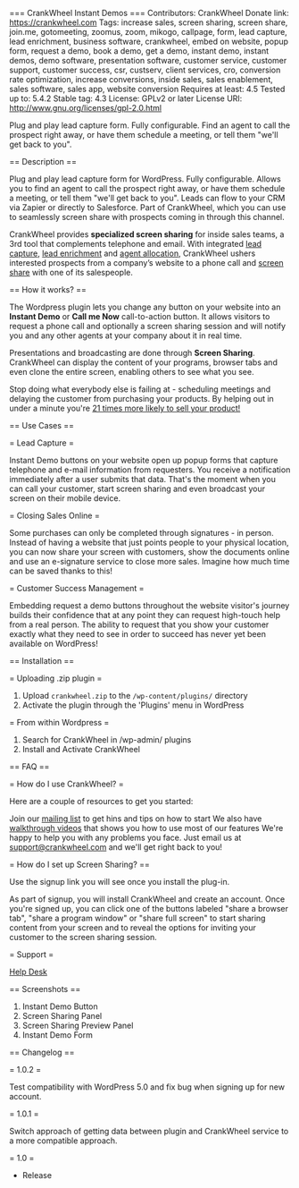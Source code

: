 === CrankWheel Instant Demos ===
Contributors: CrankWheel
Donate link: https://crankwheel.com
Tags: increase sales, screen sharing, screen share, join.me, gotomeeting, zoomus, zoom, mikogo, callpage, form, lead capture, lead enrichment, business software, crankwheel, embed on website, popup form, request a demo, book a demo, get a demo, instant demo, instant demos, demo software, presentation software, customer service, customer support, customer success, csr, custserv, client services, cro, conversion rate optimization, increase conversions, inside sales, sales enablement, sales software, sales app, website conversion
Requires at least: 4.5
Tested up to: 5.4.2
Stable tag: 4.3
License: GPLv2 or later
License URI: http://www.gnu.org/licenses/gpl-2.0.html

Plug and play lead capture form. Fully configurable. Find an agent to call the prospect right away, or have them schedule a meeting, or tell them "we'll get back to you".

== Description ==

Plug and play lead capture form for WordPress. Fully configurable. Allows you to find an agent to call the prospect right away, or have them schedule a meeting, or tell them "we'll get back to you". Leads can flow to your CRM via Zapier or directly to Salesforce. Part of CrankWheel, which you can use to seamlessly screen share with prospects coming in through this channel.

CrankWheel provides **specialized screen sharing** for inside sales teams, a 3rd tool that complements telephone and email. With integrated <a href="http://crankwheel.com/instant-demos/">lead capture</a>, <a href="http://crankwheel.com/instant-demos/">lead enrichment</a> and <a href="http://crankwheel.com/instant-demos/">agent allocation</a>, CrankWheel ushers interested prospects from a company’s website to a phone call and <a href="http://crankwheel.com/screen-sharing/">screen share</a> with one of its salespeople.

== How it works? ==

The Wordpress plugin lets you change any button on your website into an **Instant Demo** or **Call me Now** call-to-action button. It allows visitors to request a phone call and optionally a screen sharing session and will notify you and any other agents at your company about it in real time.

Presentations and broadcasting are done through **Screen Sharing**. CrankWheel can display the content of your programs, browser tabs and even clone the entire screen, enabling others to see what you see.

Stop doing what everybody else is failing at - scheduling meetings and delaying the customer from purchasing your products. By helping out in under a minute you're <a href="http://crankwheel.com/how-to-massively-increase-the-chance-of-qualifying-sales-leads/">21 times more likely to sell your product!</a>

== Use Cases ==

= Lead Capture =

Instant Demo buttons on your website open up popup forms that capture telephone and e-mail information from requesters. You receive a notification immediately after a user submits that data. That's the moment when you can call your customer, start screen sharing and even broadcast your screen on their mobile device.

= Closing Sales Online =

Some purchases can only be completed through signatures - in person. Instead of having a website that just points people to your physical location, you can now share your screen with customers, show the documents online and use an e-signature service to close more sales. Imagine how much time can be saved thanks to this!

= Customer Success Management =

Embedding request a demo buttons throughout the website visitor's journey builds their confidence that at any point they can request high-touch help from a real person. The ability to request that you show your customer exactly what they need to see in order to succeed has never yet been available on WordPress!

== Installation ==

= Uploading .zip plugin =

1. Upload `crankwheel.zip` to the `/wp-content/plugins/` directory
2. Activate the plugin through the 'Plugins' menu in WordPress

= From within Wordpress =

1. Search for CrankWheel in /wp-admin/ plugins
2. Install and Activate CrankWheel

== FAQ ==

= How do I use CrankWheel? =

Here are a couple of resources to get you started:

Join our <a href="http://bit.ly/crankwheelmailinglist">mailing list</a> to get hins and tips on how to start
We also have <a href="https://www.youtube.com/watch?v=QravijqZHqU&list=PLCgcOkg3lkGZlh5_pm4ULnEU0MsRezaF-">walkthrough videos</a> that shows you how to use most of our features
We're happy to help you with any problems you face. Just email us at support@crankwheel.com and we'll get right back to you!

= How do I set up Screen Sharing? ==

Use the signup link you will see once you install the plug-in.

As part of signup, you will install CrankWheel and create an account. Once you're signed up, you can click one of the buttons labeled "share a browser tab", "share a program window" or "share full screen" to start sharing content from your screen and to reveal the options for inviting your customer to the screen sharing session.

= Support =

<a href="https://support.crankwheel.com/">Help Desk</a>

== Screenshots ==

1. Instant Demo Button
2. Screen Sharing Panel
3. Screen Sharing Preview Panel
4. Instant Demo Form

== Changelog ==

= 1.0.2 =

Test compatibility with WordPress 5.0 and fix bug when signing up for new
account.

= 1.0.1 =

Switch approach of getting data between plugin and CrankWheel service to a more
compatible approach.

= 1.0 =
* Release
